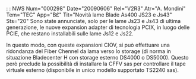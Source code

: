  :  : NWS Num="000298" Date="20090606" Rel="V2R3" Atr="A. Mondini" Tem="TEC" App="B£" Tit="Novità lame Blade As400 JS23 e Js43" Sts="20"
Sono state annunciate, solo per le lame Js23 e Js43 di ultima generazione, le nuove expansion adapter di tecnologia PCIX, in luogo delle PCIE, che restano installabili sulle lame Js12 e Js22.

In questo modo, con queste expansioni CIOV, si può effettuare una ridondanza del Fiber Chennel da lama verso lo storage (di norma in situazione Bladecenter H con storage esterno DS4000 o DS5000).
Questo però preclude la possibilità di installare la CFFV sas per controllare il tape virtuale esterno (disponibile in unico modello supportato TS2240 sas).
